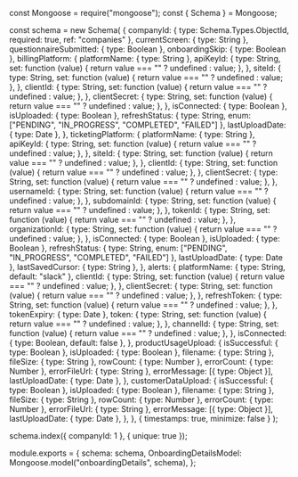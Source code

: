 const Mongoose = require("mongoose");
const { Schema } = Mongoose;

const schema = new Schema(
	{
		companyId: { type: Schema.Types.ObjectId, required: true, ref: "companies" },
		currentScreen: { type: String },
		questionnaireSubmitted: { type: Boolean },
		onboardingSkip: { type: Boolean },
		billingPlatform: {
			platformName: { type: String },
			apiKeyId: {
				type: String,
				set: function (value) {
					return value === "" ? undefined : value;
				},
			},
			siteId: {
				type: String,
				set: function (value) {
					return value === "" ? undefined : value;
				},
			},
			clientId: {
				type: String,
				set: function (value) {
					return value === "" ? undefined : value;
				},
			},
			clientSecret: {
				type: String,
				set: function (value) {
					return value === "" ? undefined : value;
				},
			},
			isConnected: { type: Boolean },
			isUploaded: { type: Boolean },
			refreshStatus: { type: String, enum: ["PENDING", "IN_PROGRESS", "COMPLETED", "FAILED"] },
			lastUploadDate: { type: Date },
		},
		ticketingPlatform: {
			platformName: { type: String },
			apiKeyId: {
				type: String,
				set: function (value) {
					return value === "" ? undefined : value;
				},
			},
			siteId: {
				type: String,
				set: function (value) {
					return value === "" ? undefined : value;
				},
			},
			clientId: {
				type: String,
				set: function (value) {
					return value === "" ? undefined : value;
				},
			},
			clientSecret: {
				type: String,
				set: function (value) {
					return value === "" ? undefined : value;
				},
			},
			usernameId: {
				type: String,
				set: function (value) {
					return value === "" ? undefined : value;
				},
			},
			subdomainId: {
				type: String,
				set: function (value) {
					return value === "" ? undefined : value;
				},
			},
			tokenId: {
				type: String,
				set: function (value) {
					return value === "" ? undefined : value;
				},
			},
			organizationId: {
				type: String,
				set: function (value) {
					return value === "" ? undefined : value;
				},
			},
			isConnected: { type: Boolean },
			isUploaded: { type: Boolean },
			refreshStatus: { type: String, enum: ["PENDING", "IN_PROGRESS", "COMPLETED", "FAILED"] },
			lastUploadDate: { type: Date },
			lastSavedCursor: { type: String },
		},
		alerts: {
			platformName: { type: String, default: "slack" },
			clientId: {
				type: String,
				set: function (value) {
					return value === "" ? undefined : value;
				},
			},
			clientSecret: {
				type: String,
				set: function (value) {
					return value === "" ? undefined : value;
				},
			},
			refreshToken: {
				type: String,
				set: function (value) {
					return value === "" ? undefined : value;
				},
			},
			tokenExpiry: { type: Date },
			token: {
				type: String,
				set: function (value) {
					return value === "" ? undefined : value;
				},
			},
			channelId: {
				type: String,
				set: function (value) {
					return value === "" ? undefined : value;
				},
			},
			isConnected: { type: Boolean, default: false },
		},
		productUsageUpload: {
			isSuccessful: { type: Boolean },
			isUploaded: { type: Boolean },
			filename: { type: String },
			fileSize: { type: String },
			rowCount: { type: Number },
			errorCount: { type: Number },
			errorFileUrl: { type: String },
			errorMessage: [{ type: Object }],
			lastUploadDate: { type: Date },
		},
		customerDataUpload: {
			isSuccessful: { type: Boolean },
			isUploaded: { type: Boolean },
			filename: { type: String },
			fileSize: { type: String },
			rowCount: { type: Number },
			errorCount: { type: Number },
			errorFileUrl: { type: String },
			errorMessage: [{ type: Object }],
			lastUploadDate: { type: Date },
		},
	},
	{ timestamps: true, minimize: false }
);

schema.index({ companyId: 1 }, { unique: true });

module.exports = {
	schema: schema,
	OnboardingDetailsModel: Mongoose.model("onboardingDetails", schema),
};
